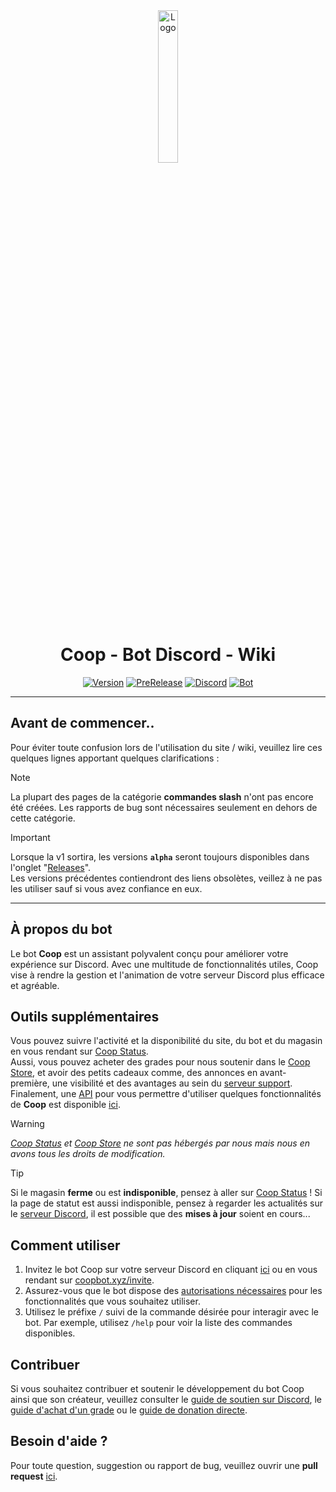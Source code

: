 <div align="center">
  <a href="https://coopbot.xyz"><img src="https://coopbot.xyz/images/coopbot.png" alt="Logo" width="25%" height="auto"></a>

# Coop - Bot Discord - Wiki
  [![Version](https://img.shields.io/badge/Site%20:-v1.0.0%20alpha%200.7-6479ee?labelColor=23272A)](https://github.com/20syldev/doc-coopbot/releases/latest)
  [![PreRelease](https://img.shields.io/badge/Pre&#8722;release-d29922)](https://github.com/20syldev/doc-coopbot/releases/latest)
  [![Discord](https://img.shields.io/discord/1056940597975449710?logo=discord&labelColor=23272A&label=Discord&color=5e60ce)](https://coopbot.xyz/discord)
  [![Bot](https://img.shields.io/badge/Bot%20:-v1.5.2-6479ee?labelColor=23272A)](https://coopbot.xyz/status)
</div>

---

## Avant de commencer..
Pour éviter toute confusion lors de l'utilisation du site / wiki, veuillez lire ces quelques lignes apportant quelques clarifications :
> [!NOTE]
> La plupart des pages de la catégorie **commandes slash** n'ont pas encore été créées. Les rapports de bug sont nécessaires seulement en dehors de cette catégorie.

> [!IMPORTANT]
> Lorsque la v1 sortira, les versions **`alpha`** seront toujours disponibles dans l'onglet "[Releases](https://github.com/20syldev/doc-coopbot/releases)".  
> Les versions précédentes contiendront des liens obsolètes, veillez à ne pas les utiliser sauf si vous avez confiance en eux.

---

## À propos du bot
Le bot **Coop** est un assistant polyvalent conçu pour améliorer votre expérience sur Discord. Avec une multitude de fonctionnalités utiles, Coop vise à rendre la gestion et l'animation de votre serveur Discord plus efficace et agréable.


## Outils supplémentaires
Vous pouvez suivre l'activité et la disponibilité du site, du bot et du magasin en vous rendant sur [Coop Status](https://coopbot.xyz/status).  
Aussi, vous pouvez acheter des grades pour nous soutenir dans le [Coop Store](https://coopbot.xyz/store), et avoir des petits cadeaux comme, des annonces en avant-première, une visibilité et des avantages au sein du [serveur support](https://coopbot.xyz/discord).
Finalement, une [API](https://github.com/20syldev/coop-api) pour vous permettre d'utiliser quelques fonctionnalités de **Coop** est disponible [ici](https://api.coopbot.xyz).

> [!WARNING]
> *[Coop Status](https://coopbot.xyz/status) et [Coop Store](https://coopbot.xyz/store) ne sont pas hébergés par nous mais nous en avons tous les droits de modification.*

> [!TIP]
> Si le magasin **ferme** ou est **indisponible**, pensez à aller sur [Coop Status](https://coopbot.xyz/status) ! Si la page de statut est aussi indisponible, pensez à regarder les actualités sur le [serveur Discord](https://coopbot.xyz/discord), il est possible que des **mises à jour** soient en cours...


## Comment utiliser
1. Invitez le bot Coop sur votre serveur Discord en cliquant [ici](https://discord.com/oauth2/authorize?client_id=881455282838962186&permissions=8&redirect_uri=https%3A%2F%2Fcoopbot.xyz&response_type=code&scope=bot%20applications.commands) ou en vous rendant sur [coopbot.xyz/invite](https://coopbot.xyz/invite).
2. Assurez-vous que le bot dispose des [autorisations nécessaires](https://coopbot.xyz/helps/perms) pour les fonctionnalités que vous souhaitez utiliser.
3. Utilisez le préfixe `/` suivi de la commande désirée pour interagir avec le bot. Par exemple, utilisez `/help` pour voir la liste des commandes disponibles.


## Contribuer
Si vous souhaitez contribuer et soutenir le développement du bot Coop ainsi que son créateur, veuillez consulter le [guide de soutien sur Discord](https://coopbot.xyz/infos/support), le [guide d'achat d'un grade](https://coopbot.xyz/infos/grade) ou le [guide de donation directe](https://coopbot.xyz/infos/donate).

## Besoin d'aide ?
Pour toute question, suggestion ou rapport de bug, veuillez ouvrir une **pull request** [ici](https://github.com/20syldev/doc-coopbot/pulls).
